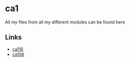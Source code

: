 # ca1

All my files from all my different modules can be found here

## Links
 - [ca116](http://ca116.computing.dcu.ie/)
 - [ca106](http://student.computing.dcu.ie/~joycec27/)
